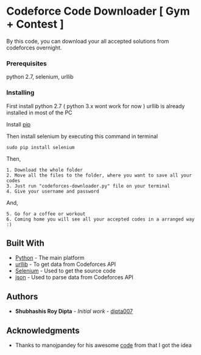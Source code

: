 # Codeforce Code Downloader [ Gym + Contest ]

By this code, you can download your all accepted solutions from codeforces overnight.

### Prerequisites

python 2.7, selenium, urllib

### Installing

First install python 2.7 ( python 3.x wont work for now )
urllib is already installed in most of the PC  

Install [pip](https://pip.pypa.io/en/stable/installing/)

Then install selenium by executing this command in terminal

```
sudo pip install selenium
```

Then,

```
1. Download the whole folder
2. Move all the files to the folder, where you want to save all your codes
3. Just run "codeforces-downloader.py" file on your terminal
4. Give your username and password
```

And,

```
5. Go for a coffee or workout
6. Coming home you will see all your accepted codes in a arranged way :) 
```
## Built With

* [Python](http://www.dropwizard.io/1.0.2/docs/) - The main platform
* [urllib](https://docs.python.org/2/library/urllib.html) - To get data from Codeforces API
* [Selenium](http://selenium-python.readthedocs.io/installation.html) - Used to get the source code
* [json](http://docs.python-guide.org/en/latest/scenarios/json/) - Used to parse data from Codeforces API

## Authors

* **Shubhashis Roy Dipta** - *Initial work* - [dipta007](https://github.com/dipta007)

## Acknowledgments

* Thanks to manojpandey for his awesome [code](https://github.com/manojpandey/CodeForces-Code-Downloader) from that I got the idea

